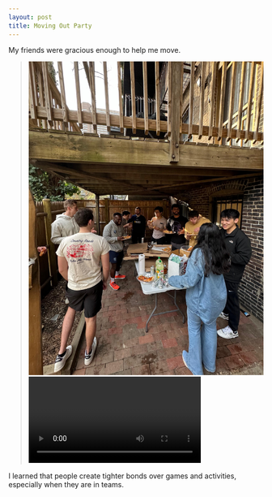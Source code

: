 ```yaml
---
layout: post
title: Moving Out Party
---
```


My friends were gracious enough to help me move.

  > ![Moving Out Party 1](/docs/assets/images/moving-out-party-1.jpeg) <video width="340" controls><source src="/docs/assets/images/moving-out-party-vid-1.mov"></video>

I learned that people create tighter bonds over games and activities, especially when they are in teams. 